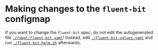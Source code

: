 # Making changes to the `fluent-bit` configmap

If you want to change the `fluent-bit` spec, do not edit the autogenerated file
[`./robot/fluent-bit.yaml`](./robot/fluent-bit.yaml)!
Instead, edit [`./fluent-bit-values.yaml`](./fluent-bit-values.yaml) and run
[`./fluent-bit-helm.sh`](./fluent-bit-helm.sh) afterwards.
